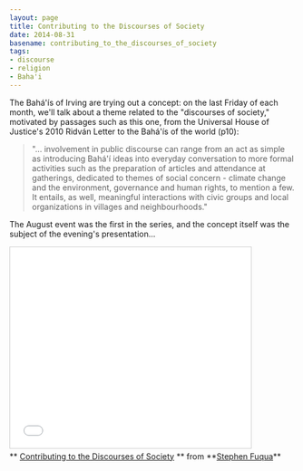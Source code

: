 ```yaml
---
layout: page
title: Contributing to the Discourses of Society
date: 2014-08-31
basename: contributing_to_the_discourses_of_society
tags:
- discourse
- religion
- Baha'i
---
```


The Bah&aacute;'&iacute;s of Irving are trying out a concept: on the last Friday
of each month, we'll talk about a theme related to the "discourses of society,"
motivated by passages such as this one, from the Universal House of Justice's
2010 Ridv&aacute;n Letter to the Bah&aacute;'&iacute;­s of the world (p10):

> "... involvement in public discourse can range from an act as simple as
> introducing Bah&aacute;'&iacute; ideas into everyday conversation to more
> formal activities such as the preparation of articles and attendance at
> gatherings, dedicated to themes of social concern - climate change and the
> environment, governance and human rights, to mention a few. It entails, as
> well, meaningful interactions with civic groups and local organizations in
> villages and neighbourhoods."

The August event was the first in the series, and the concept itself was the
subject of the evening's presentation...

<!--more-->

<iframe src="//www.slideshare.net/slideshow/embed_code/38525963" width="425" height="355" frameborder="0" marginwidth="0" marginheight="0" scrolling="no" style="border:1px solid #CCC; border-width:1px; margin-bottom:5px; max-width: 100%;" allowfullscreen> </iframe> <div style="margin-bottom:5px"> ** <a href="//www.slideshare.net/StephenFuqua/constructive-social-discourse" title="Contributing to the Discourses of Society" target="_blank">Contributing to the Discourses of Society</a> ** from **<a href="//www.slideshare.net/StephenFuqua" target="_blank">Stephen Fuqua</a>** </div>
